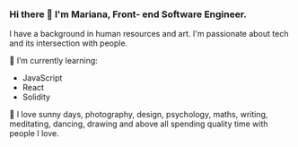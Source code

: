 ### Hi there 👋 I'm Mariana, Front- end Software Engineer.

I have a background in human resources and art. I'm passionate about tech and its intersection with people. 

🌱 I’m currently learning:

* JavaScript
* React
* Solidity
 
🥰 I love sunny days, photography, design, psychology, maths, writing, meditating, dancing, drawing and above all spending quality time with people I love.

<!--
**mmazzariello/mmazzariello** is a ✨ _special_ ✨ repository because its `README.md` (this file) appears on your GitHub profile.

Here are some ideas to get you started:

- 🔭 I’m currently working on ...
- 🌱 I’m currently learning ...
- 👯 I’m looking to collaborate on ...
- 🤔 I’m looking for help with ...
- 💬 Ask me about ...
- 📫 How to reach me: ...
- 😄 Pronouns: ...
- ⚡ Fun fact: ...
-->

